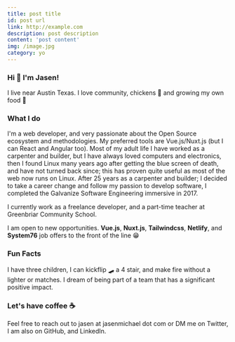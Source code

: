 ```yaml
---
title: post title
id: post url
link: http://example.com
description: post description
content: 'post content'
img: /image.jpg
category: yo
---
```


### Hi 👋 I'm Jasen!

I live near Austin Texas. I love community, chickens 🐔 and growing my own food 🌱

### What I do

I'm a web developer, and very passionate about the Open Source ecosystem and methodologies. My preferred tools are Vue.js/Nuxt.js (but I can React and Angular too). Most of my adult life I have worked as a carpenter and builder, but I have always loved computers and electronics, then I found Linux many years ago after getting the blue screen of death, and have not turned back since; this has proven quite useful as most of the web now runs on Linux. After 25 years as a carpenter and builder; I decided to take a career change and follow my passion to develop software, I completed the Galvanize Software Engineering immersive in 2017.

I currently work as a freelance developer, and a part-time teacher at Greenbriar Community School.

I am open to new opportunities. **Vue.js**, **Nuxt.js**, **Tailwindcss**, **Netlify**, and **System76** job offers to the front of the line 😁

### Fun Facts

I have three children, I can kickflip 🛹 a 4 stair, and make fire without a lighter or matches. I dream of being part of a team that has a significant positive impact.

### Let's have coffee ☕️

Feel free to reach out to jasen at jasenmichael dot com or DM me on Twitter, I am also on GitHub, and LinkedIn.
